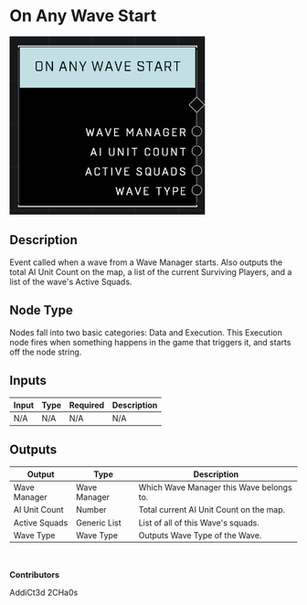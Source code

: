 # On Any Wave Start
![](../../../.gitbook/assets/on-any-wave-start.png)

## Description
Event called when a wave from a Wave Manager starts. Also outputs the total AI Unit Count on the map, a list of the current Surviving Players, and a list of the wave's Active Squads.

## Node Type
Nodes fall into two basic categories: Data and Execution. This Execution node fires when something happens in the game that triggers it, and starts off the node string.

## Inputs
| Input | Type | Required | Description |
|------------------|------------------|----------|--------------------------------------------------------------|
| N/A | N/A | N/A | N/A |

## Outputs
| Output | Type | Description |
|------------------|------------------|--------------------------------------------------------------|
| Wave Manager | Wave Manager | Which Wave Manager this Wave belongs to. |
| AI Unit Count | Number | Total current AI Unit Count on the map.|
| Active Squads | Generic List | List of all of this Wave's squads.|
| Wave Type | Wave Type | Outputs Wave Type of the Wave. |

\
\
**Contributors**

AddiCt3d 2CHa0s